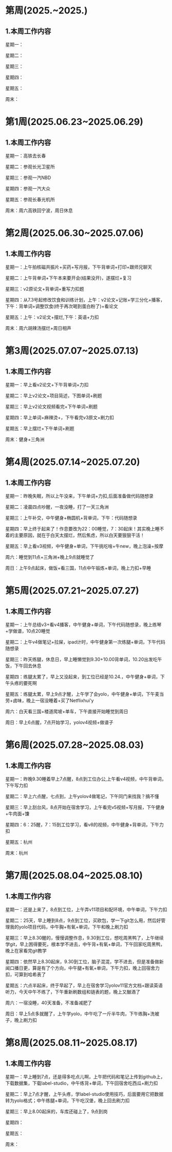 # 第周(2025.~2025.)

## 1.本周工作内容

星期一：

星期二：

星期三：

星期四：

星期五：

周末：

# 第1周(2025.06.23~2025.06.29)

## 1.本周工作内容

星期一：高铁去长春

星期二：参观长光卫星所

星期三：参观一汽NBD

星期四：参观一汽大众

星期五：参观长春光机所

周末：周六高铁回宁波，周日休息



# 第2周(2025.06.30~2025.07.06)

## 1.本周工作内容

星期一：上午拍核磁共振片+买药+写月报，下午背单词+打印+跟师兄聊天

星期二：上午背单词+下午本来要开会(结果没开)，遂摆烂+复习

星期三：v2原论文+背单词+重写力扣题

星期四：从7.3号起修改饮食和训练计划，上午：v2论文+记账+学三分化+播客，下午：背单词+调整饮食(终于再次喝到蛋白粉了)+看论文

星期五：上午：v2论文+摆烂,下午：英语+力扣

周末：周六胡辣汤摆烂+周日相声

# 第3周(2025.07.07~2025.07.13)

## 1.本周工作内容

星期一：早上看v2论文+下午背单词+力扣

星期二：早上v2论文+项目简述，下图单词+刷题

星期三：早上v2论文视频看完+下午单词+刷题

星期四：早上单词+麻辣烫+，下午看完v3原文+刷力扣

星期五：早上摆烂+下午单词+刷题

周末：健身+三角洲



# 第4周(2025.07.14~2025.07.20)

## 1.本周工作内容

星期一：昨晚失眠，所以上午没来，下午单词+力扣,后面准备做代码随想录

星期二：凌晨四点吵醒，一夜没睡，打了一天三角洲

星期三：上午补交，中午健身+椭圆机+背单词，下午：代码随想录

星期四：早上终于起来了！作息要改为22：00睡觉，7：30起床！其实晚上睡不着的主要原因，就在于白天太摆烂，然后焦虑，所以白天要狠狠干活！

星期五：早上看v3视频，中午健身+单词，下午挑吃啥+牛new，晚上泡澡+按摩

周六：睡觉到11点+三角洲+晚上9点就睡觉了

周日：上午9点起床，做饭+看三国，11点中午锻炼+单词，晚上力扣+早睡



# 第5周(2025.07.21~2025.07.27)

## 1.本周工作内容

星期一：上午总结v3+看v4播客，中午健身+单词，下午代码随想录，晚上练琴+学做谱，10点20睡觉

星期二：上午v4做笔记+拉屎，ipad计时，中午健身第一次练腿+单词，下午代码随想录

星期三：昨天练腿，休息日，早上睡懒觉到9.30+10.00背单词，10.20出发吃午饭，下午回去休息

星期四：练腿太累了，早上又没起来，到工位已经是10.24.，中午健身+单词，下午头疼的要死啊

星期五：练腿太累，早上9点才醒，上午学了会yolo，中午健身+单词，下午麦当劳+卤味，晚上一宿没睡着+买了Netflixhui'y

周六：白天看三国+楼道爬坡+单车，下午直接开始睡觉到周日

周日：早上6点腥，7点开始学习，yolov4视频+做谱子



# 第6周(2025.07.28~2025.08.03)

## 1.本周工作内容

星期一：昨晚9.30睡着早上7点醒，8点到工位办公,上午看v4视频，中午背单词，下午写力扣

星期二：早上六点醒，七点到，上午yolov4做笔记，下午同门来找我？搞不懂

星期三：早上刮台风，8点开始在宿舍学习，上午看完v5视频+写月报，下午健身+牛肉面+馕

星期四：6：25醒，7：15到工位学习，看v8的视频，中午健身+背单词，下午力扣

星期五：杭州

周末：杭州



# 第7周(2025.08.04~2025.08.10)

## 1.本周工作内容

星期一：还是上来了，8点到工位，上午弄v11项目和配环境，中午单词，下午力扣

星期二：25天，早上睡到8点，9点到工位，买欧包，学一下git怎么用，然后好管理我的yolo项目代码，中午胸+有氧+单词，下午和晚上刷力扣

星期三：早上8.30醒的，慢慢调整作息，9.30到工位，想吃周黑鸭了，上午继续学git，早上困得要死，根本学不进去，中午背+有氧+单词，下午回家吃周黑鸭，晚上在家看完git教学

星期四：依然早上8.30起床，9.30到工位，脑子混混，学不进去，但是准备做新闻口播日更，算是有了个方向，中午腿+有氧+单词，下午力扣，晚上回宿舍力扣，可算到哈希表了

星期五：六点半起床，终于早起了，早上在宿舍学习yolov11官方文档+跟读英语听力，今天中午不练了，下午重新刷数组和链表的题，晚上又酗酒了

周六：一宿没睡，40天准备，不准备减肥了

周日：早上5点多就醒了，上午学yolo，中午吃了一斤半牛肉，下午练胸+洗被子，晚上刷力扣



# 第8周(2025.08.11~2025.08.17)

## 1.本周工作内容

星期一：早上睡到7点，还是得多吃点儿啊，上午把代码和笔记上传到github上，下载数据集，下载label-studio，中午练背+单词，下午回宿舍吃西瓜+刷力扣

星期二：早上7点才醒，上午头疼，学label-studio使用技巧，后面要用它把数据转为yolo格式；中午练腿+单词，下午吃汉堡，晚上回去刷力扣

星期三：早上8.00起床的，车库还碰上了，9点到岗

星期四：

星期五：

周末：
